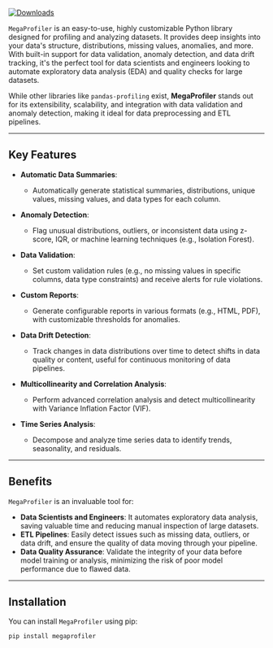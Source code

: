 [![Downloads](https://img.shields.io/pypi/dm/megaprofiler)](https://pypi.org/project/megaprofiler/)

`MegaProfiler` is an easy-to-use, highly customizable Python library designed for profiling and analyzing datasets. It provides deep insights into your data's structure, distributions, missing values, anomalies, and more. With built-in support for data validation, anomaly detection, and data drift tracking, it's the perfect tool for data scientists and engineers looking to automate exploratory data analysis (EDA) and quality checks for large datasets.

While other libraries like `pandas-profiling` exist, **MegaProfiler** stands out for its extensibility, scalability, and integration with data validation and anomaly detection, making it ideal for data preprocessing and ETL pipelines.

---

## Key Features

- **Automatic Data Summaries**:
  - Automatically generate statistical summaries, distributions, unique values, missing values, and data types for each column.
  
- **Anomaly Detection**:
  - Flag unusual distributions, outliers, or inconsistent data using z-score, IQR, or machine learning techniques (e.g., Isolation Forest).
  
- **Data Validation**:
  - Set custom validation rules (e.g., no missing values in specific columns, data type constraints) and receive alerts for rule violations.
  
- **Custom Reports**:
  - Generate configurable reports in various formats (e.g., HTML, PDF), with customizable thresholds for anomalies.
  
- **Data Drift Detection**:
  - Track changes in data distributions over time to detect shifts in data quality or content, useful for continuous monitoring of data pipelines.

- **Multicollinearity and Correlation Analysis**:
  - Perform advanced correlation analysis and detect multicollinearity with Variance Inflation Factor (VIF).

- **Time Series Analysis**:
  - Decompose and analyze time series data to identify trends, seasonality, and residuals.

---

## Benefits

`MegaProfiler` is an invaluable tool for:
- **Data Scientists and Engineers**: It automates exploratory data analysis, saving valuable time and reducing manual inspection of large datasets.
- **ETL Pipelines**: Easily detect issues such as missing data, outliers, or data drift, and ensure the quality of data moving through your pipeline.
- **Data Quality Assurance**: Validate the integrity of your data before model training or analysis, minimizing the risk of poor model performance due to flawed data.

---

## Installation

You can install `MegaProfiler` using pip:

```bash
pip install megaprofiler
